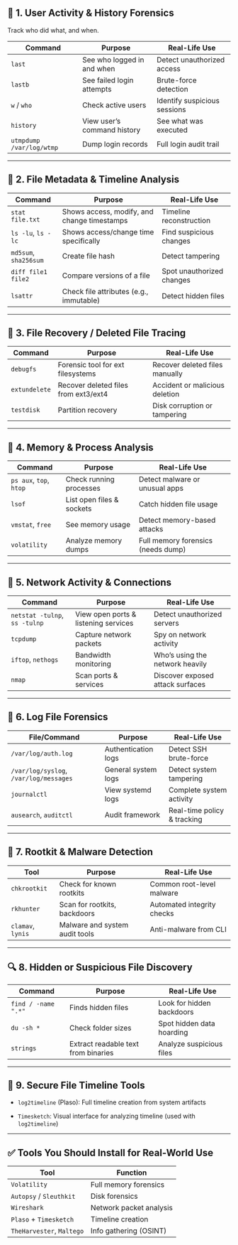 
## 🔐 1. **User Activity & History Forensics**

Track who did what, and when.

|Command|Purpose|Real-Life Use|
|---|---|---|
|`last`|See who logged in and when|Detect unauthorized access|
|`lastb`|See failed login attempts|Brute-force detection|
|`w` / `who`|Check active users|Identify suspicious sessions|
|`history`|View user’s command history|See what was executed|
|`utmpdump /var/log/wtmp`|Dump login records|Full login audit trail|

---

## 📂 2. **File Metadata & Timeline Analysis**

|Command|Purpose|Real-Life Use|
|---|---|---|
|`stat file.txt`|Shows access, modify, and change timestamps|Timeline reconstruction|
|`ls -lu`, `ls -lc`|Shows access/change time specifically|Find suspicious changes|
|`md5sum`, `sha256sum`|Create file hash|Detect tampering|
|`diff file1 file2`|Compare versions of a file|Spot unauthorized changes|
|`lsattr`|Check file attributes (e.g., immutable)|Detect hidden files|

---

## 💾 3. **File Recovery / Deleted File Tracing**

|Command|Purpose|Real-Life Use|
|---|---|---|
|`debugfs`|Forensic tool for ext filesystems|Recover deleted files manually|
|`extundelete`|Recover deleted files from ext3/ext4|Accident or malicious deletion|
|`testdisk`|Partition recovery|Disk corruption or tampering|

---

## 🧠 4. **Memory & Process Analysis**

|Command|Purpose|Real-Life Use|
|---|---|---|
|`ps aux`, `top`, `htop`|Check running processes|Detect malware or unusual apps|
|`lsof`|List open files & sockets|Catch hidden file usage|
|`vmstat`, `free`|See memory usage|Detect memory-based attacks|
|`volatility`|Analyze memory dumps|Full memory forensics (needs dump)|

---

## 📡 5. **Network Activity & Connections**

|Command|Purpose|Real-Life Use|
|---|---|---|
|`netstat -tulnp`, `ss -tulnp`|View open ports & listening services|Detect unauthorized servers|
|`tcpdump`|Capture network packets|Spy on network activity|
|`iftop`, `nethogs`|Bandwidth monitoring|Who’s using the network heavily|
|`nmap`|Scan ports & services|Discover exposed attack surfaces|

---

## 📜 6. **Log File Forensics**

|File/Command|Purpose|Real-Life Use|
|---|---|---|
|`/var/log/auth.log`|Authentication logs|Detect SSH brute-force|
|`/var/log/syslog`, `/var/log/messages`|General system logs|Detect system tampering|
|`journalctl`|View systemd logs|Complete system activity|
|`ausearch`, `auditctl`|Audit framework|Real-time policy & tracking|

---

## 🧩 7. **Rootkit & Malware Detection**

|Tool|Purpose|Real-Life Use|
|---|---|---|
|`chkrootkit`|Check for known rootkits|Common root-level malware|
|`rkhunter`|Scan for rootkits, backdoors|Automated integrity checks|
|`clamav`, `lynis`|Malware and system audit tools|Anti-malware from CLI|

---

## 🔍 8. **Hidden or Suspicious File Discovery**

|Command|Purpose|Real-Life Use|
|---|---|---|
|`find / -name ".*"`|Finds hidden files|Look for hidden backdoors|
|`du -sh *`|Check folder sizes|Spot hidden data hoarding|
|`strings`|Extract readable text from binaries|Analyze suspicious files|

---

## 🔐 9. **Secure File Timeline Tools**

- `log2timeline` (Plaso): Full timeline creation from system artifacts
    
- `Timesketch`: Visual interface for analyzing timeline (used with `log2timeline`)
    

---

## ✅ Tools You Should Install for Real-World Use

|Tool|Function|
|---|---|
|`Volatility`|Full memory forensics|
|`Autopsy` / `Sleuthkit`|Disk forensics|
|`Wireshark`|Network packet analysis|
|`Plaso` + `Timesketch`|Timeline creation|
|`TheHarvester`, `Maltego`|Info gathering (OSINT)|
